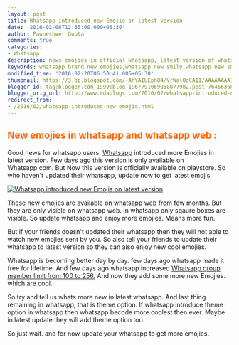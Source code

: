 ```yaml
---
layout: post
title: Whatsapp introduced new Emojis on latest version
date: '2016-02-06T12:35:00.000+05:30'
author: Pawneshwer Gupta
comments: true
categories:
- Whatsapp
description: news emojies in official whatsapp, latest version of whatsapp have more emojies. latest cool emojies in whatsapp official version. cool emojies whatsapp
keywords: whatsapp brand new emojies,whatsapp new smily,whatsapp new smiles
modified_time: '2016-02-20T06:50:41.005+05:30'
thumbnail: https://3.bp.blogspot.com/-AhYAIUEph84/VrWalOgCA1I/AAAAAAAAIOo/RTgRehbtmA8/s72-c/Screenshot_2016-02-06-12-22-21%2Bcopy.png
blogger_id: tag:blogger.com,1999:blog-1967791069058877982.post-7646636877682159511
blogger_orig_url: http://www.edablogs.com/2016/02/whatsapp-introduced-new-emojis.html
redirect_from:
- /2016/02/whatsapp-introduced-new-emojis.html
---
```


## <span style="color: #ff6600;">New emojies in whatsapp and whatsapp web :</span>

Good news for whatsapp users. [Whatsapp](http://whatsapp.com "WhatsApp") introduced more Emojies in latest version. Few days ago this version is only available on Whatsapp.com. But Now this version is officially available on playstore. So who haven't updated their whatsapp, update now to get latest emojis.

[![Whatsapp introduced new Emojis on latest version](https://3.bp.blogspot.com/-AhYAIUEph84/VrWalOgCA1I/AAAAAAAAIOo/RTgRehbtmA8/s320/Screenshot_2016-02-06-12-22-21%2Bcopy.png "Whatsapp introduced new Emojis on latest version")](https://3.bp.blogspot.com/-AhYAIUEph84/VrWalOgCA1I/AAAAAAAAIOo/RTgRehbtmA8/s1600/Screenshot_2016-02-06-12-22-21%2Bcopy.png)

These new emojies are available on whatsapp web from few months. But they are only visible on whatsapp web. In whatsapp only sqaure boxes are visible. So update whatsapp and enjoy more emojies. Means more fun.

But if your friends doesn't updated their whatsapp then they will not able to watch new emojies sent by you. So also tell your friends to update their whatsapp to latest version so they can also enjoy new cool emojies.

Whatsapp is becoming better day by day. few days ago whatsapp made it free for lifetime. And few days ago whatsapp increased [Whatsapp group member limit from 100 to 256.](http://www.edablogs.com/2016/02/now-256-members-are-allowed-in-whatsapp-group.html "Now 256 members are allowed in whatsapp group") And now they add some more new Emojies. which are cool.

So try and tell us whats more new in latest whatsapp. And last thing remaining in whatsapp, that is theme option. If whatsapp introduce theme option in whatsapp then whatsapp becode more coolest then ever. Maybe in latest update they will add theme option too.

So just wait. and for now update your whatsapp to get more emojies.